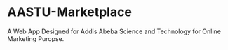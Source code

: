 # AASTU-Marketplace
A Web App Designed for Addis Abeba Science and Technology for Online Marketing Puropse.
